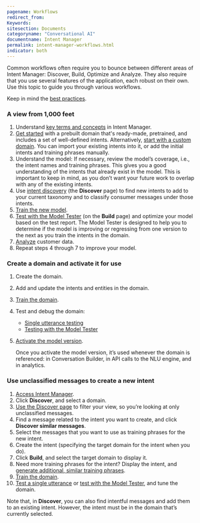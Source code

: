 ```yaml
---
pagename: Workflows
redirect_from:
Keywords:
sitesection: Documents
categoryname: "Conversational AI"
documentname: Intent Manager
permalink: intent-manager-workflows.html
indicator: both
---
```


Common workflows often require you to bounce between different areas of Intent Manager: Discover, Build, Optimize and Analyze. They also require that you use several features of the application, each robust on their own. Use this topic to guide you through various workflows.

Keep in mind the [best practices](intent-manager-best-practices.html).

### A view from 1,000 feet

1. Understand [key terms and concepts](intent-manager-key-terms-concepts.html) in Intent Manager.
2. [Get started](intent-manager-getting-started.html) with a prebuilt domain that's ready-made, pretrained, and includes a set of well-defined intents. Alternatively, [start with a custom domain](intent-manager-build-domains.html#add-a-domain-manually-or-using-an-import-file). You can import your existing intents into it, or add the initial intents and training phrases manually.
3. Understand the model: If necessary, review the model’s coverage, i.e., the intent names and training phrases. This gives you a good understanding of the intents that already exist in the model. This is important to keep in mind, as you don’t want your future work to overlap with any of the existing intents.
4. Use [intent discovery](intent-manager-discover-intent-discovery.html) (the **Discover** page) to find new intents to add to your current taxonomy and to classify consumer messages under those intents.
5. [Train the new model](intent-manager-build-domains.html#train-a-domain).
6. [Test with the Model Tester](intent-manager-build-test-with-the-model-tester.html) (on the **Build** page) and optimize your model based on the test report. The Model Tester is designed to help you to determine if the model is improving or regressing from one version to the next as you train the intents in the domain.
7. [Analyze](intent-manager-analyze-basic-tasks.html) customer data.
8. Repeat steps 4 through 7 to improve your model.

### Create a domain and activate it for use

1. Create the domain.
2. Add and update the intents and entities in the domain.
3. [Train the domain](intent-manager-build-domains.html#train-a-domain).
4. Test and debug the domain:
    * [Single utterance testing](intent-manager-build-test-a-single-utterance.html)
    * [Testing with the Model Tester](intent-manager-build-test-with-the-model-tester.html)
5. [Activate the model version](intent-manager-build-versions.html#activate-a-model-version).

    Once you activate the model version, it’s used whenever the domain is referenced: in Conversation Builder, in API calls to the NLU engine, and in analytics.

### Use unclassified messages to create a new intent

1. [Access Intent Manager](intent-manager-overview.html#access-intent-manager).
2. Click **Discover**, and select a domain.
3. [Use the Discover page](intent-manager-discover-intent-discovery.html) to filter your view, so you’re looking at only unclassified messages.
4. Find a message related to the intent you want to create, and click **Discover similar messages**.
5. Select the messages that you want to use as training phrases for the new intent.
6. Create the intent (specifying the target domain for the intent when you do).
7. Click **Build**, and select the target domain to display it.
8. Need more training phrases for the intent? Display the intent, and [generate additional, similar training phrases](intent-manager-build-intents.html#generate-training-phrases).
9. [Train the domain](intent-manager-build-domains.html#train-a-domain).
10. [Test a single utterance](intent-manager-build-test-a-single-utterance.html) or [test with the Model Tester](intent-manager-build-test-with-the-model-tester.html), and tune the domain.

Note that, in **Discover**, you can also find intentful messages and add them to an existing intent. However, the intent must be in the domain that’s currently selected.